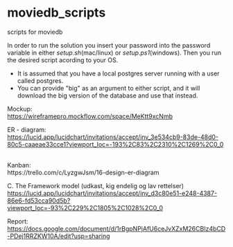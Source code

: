 # moviedb_scripts
scripts for moviedb
<br>

In order to run the solution you insert your password into the password variable in either *setup.sh*(mac/linux) or *setup.ps1*(windows). Then you run the desired script acording to your OS.
- It is assumed that you have a local postgres server running with a user called postgres.
- You can provide "big" as an argument to either script, and it will download the big version of the database and use that instead.

Mockup:
<br>
https://wireframepro.mockflow.com/space/MeKtt9xcNmb
<br>

ER - diagram:
<br>
https://lucid.app/lucidchart/invitations/accept/inv_3e534cb9-83de-48d0-80c5-caaeae33cce1?viewport_loc=-193%2C83%2C2310%2C1269%2C0_0

<br>
Kanban:
<br>
https://trello.com/c/LyzgwJsm/16-design-er-diagram


C. The Framework model (udkast, kig endelig og lav rettelser)
https://lucid.app/lucidchart/invitations/accept/inv_d3c80e51-e248-4387-86e6-fd53cca90d5b?viewport_loc=-93%2C229%2C1805%2C1028%2C0_0


Report:
https://docs.google.com/document/d/1rBgpNPjAfU6ceJvXZxM26CBIz4bCD-PDej1RRZKW10A/edit?usp=sharing
